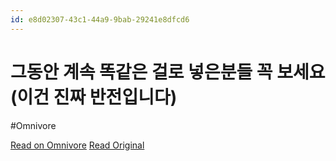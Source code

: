 ```yaml
---
id: e8d02307-43c1-44a9-9bab-29241e8dfcd6
---
```


# 그동안 계속 똑같은 걸로 넣은분들 꼭 보세요 (이건 진짜 반전입니다)
#Omnivore

[Read on Omnivore](https://omnivore.app/me/https-youtube-com-watch-v-d-3-l-ca-pyh-qo-1922d99e31c)
[Read Original](https://youtube.com/watch?v=_d3lCaPYHQo)

